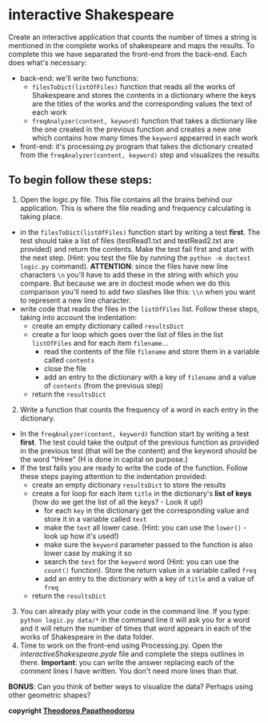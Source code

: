 # interactive Shakespeare

Create an interactive application that counts the number of times a string is mentioned in the complete works of shakespeare and maps the results. To complete this we have separated the front-end from the back-end. Each does what's necessary:
* back-end: we'll write two functions:
    * `filesToDict(listOfFiles)` function that reads all the works of Shakespeare and stores the contents in a dictionary where the keys are the titles of the works and the corresponding values the text of each work
    * `freqAnalyzer(content, keyword)` function that takes a dictionary like the one created in the previous function and creates a new one which contains how many times the `keyword` appearred in each work
* front-end: it's processing.py program that takes the dictionary created from the `freqAnalyzer(content, keyword)` step and visualizes the results

## To begin follow these steps:

1. Open the logic.py file. This file contains all the brains behind our application. This is where the file reading and frequency calculating is taking place.
  * in the `filesToDict(listOfFiles)` function start by writing a test **first**. The test should take a list of files (testRead1.txt and testRead2.txt are provided) and return the contents. Make the test fail first and start with the next step. (Hint: you test the file by running the `python -m doctest logic.py` command). **ATTENTION**: since the files have new line characters `\n` you'll have to add these in the string with which you compare. But because we are in doctest mode when we do this comparison you'll need to add two slashes like this: `\\n` when you want to represent a new line character.
  * write code that reads the files in the `listOfFiles` list. Follow these steps, taking into account the indentation:
    * create an empty dictionary called `resultsDict`
    * create a for loop which goes over the list of files in the list `listOfFiles` and for each item `filename`...
      * read the contents of the file `filename` and store them in a variable called `contents`
      * close the file
      * add an entry to the dictionary with a key of `filename` and a value of `contents` (from the previous step)
    * return the `resultsDict`
2. Write a function that counts the frequency of a word in each entry in the dictionary.
  * In the `freqAnalyzer(content, keyword)` function start by writing a test **first**. The test could take the output of the previous function as provided in the previous test (that will be the content) and the keyword should be the word "tHree" (H is done in capital on purpose.)
  * If the test fails you are ready to write the code of the function. Follow these steps paying attention to the indentation provided:
    * create an empty dictionary `resultsDict` to store the results
    * create a for loop for each item `title` in the dictionary's **list of keys** (how do we get the list of all the keys? - Look it up!)
      * for each `key` in the dictionary get the corresponding value and store it in a variable called `text`
      * make the `text` all lower case. (Hint: you can use the `lower()` - look up how it's used!)
      * make sure the `keyword` parameter passed to the function is also lower case by making it so
      * search the `text` for the `keyword` word (Hint: you can use the `count()` function). Store the return value in a variable called `freq`
      * add an entry to the dictionary with a key of `title` and a value of `freq`
    * return the `resultsDict`
3. You can already play with your code in the command line. If you type: `python logic.py data/*` in the command line it will ask you for a word and it will return the number of times that word appears in each of the works of Shakespeare in the data folder.
4. Time to work on the front-end using Processing.py. Open the *interactiveShakespeare.pyde* file and complete the steps outlines in there. **Important**: you can write the answer replacing each of the comment lines I have written. You don't need more lines than that.

**BONUS**: Can you think of better ways to visualize the data? Perhaps using other geometric shapes?

**copyright [Theodoros Papatheodorou](contact@artech.cc)**
